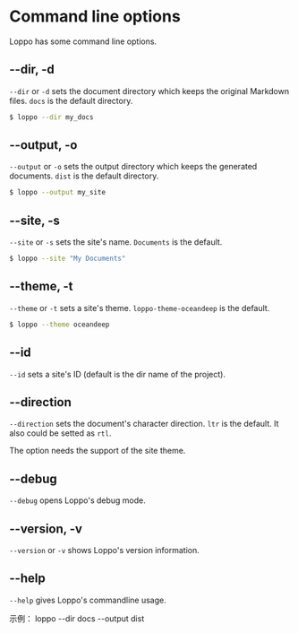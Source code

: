 # Command line options

Loppo has some command line options.

## --dir, -d

`--dir` or `-d` sets the document directory which keeps the original Markdown files. `docs` is the default directory.

```bash
$ loppo --dir my_docs
```

## --output, -o

`--output` or `-o` sets the output directory which keeps the generated documents. `dist` is the default directory.

```bash
$ loppo --output my_site
```

##  --site, -s

`--site` or `-s` sets the site's name. `Documents` is the default.

```bash
$ loppo --site "My Documents"
```

## --theme, -t

`--theme` or `-t` sets a site's theme. `loppo-theme-oceandeep` is the default.

```bash
$ loppo --theme oceandeep
```

##  --id

`--id` sets a site's ID (default is the dir name of the project).

## --direction

`--direction` sets the document's character direction. `ltr` is the default. It also could be setted as `rtl`.

The option needs the support of the site theme.

## --debug

`--debug` opens Loppo's debug mode.

##  --version, -v

`--version` or `-v` shows Loppo's version information.

## --help

`--help` gives Loppo's commandline usage.

  
  
 

示例：
  loppo --dir docs --output dist
